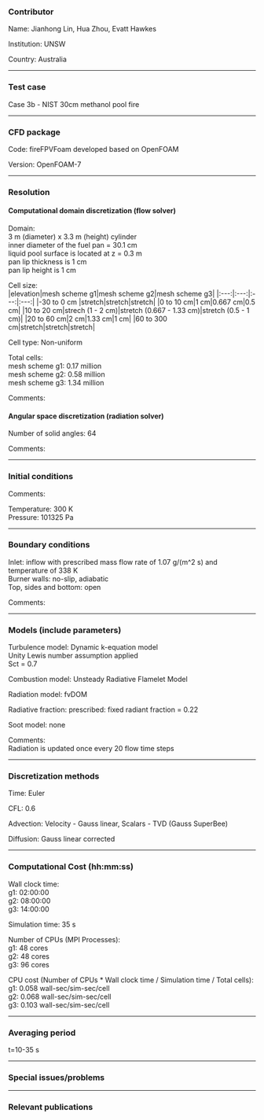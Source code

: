 
### Contributor
Name: Jianhong Lin, Hua Zhou, Evatt Hawkes

Institution: UNSW

Country: Australia

------------------

### Test case

Case 3b - NIST 30cm methanol pool fire

------------------

### CFD package
Code: fireFPVFoam developed based on OpenFOAM

Version: OpenFOAM-7

------------------

### Resolution

#### Computational domain discretization (flow solver)
Domain:   
3 m (diameter) x 3.3 m (height) cylinder  
inner diameter of the fuel pan = 30.1 cm  
liquid pool surface is located at z = 0.3 m  
pan lip thickness is 1 cm  
pan lip height is 1 cm  

Cell size:  
|elevation|mesh scheme g1|mesh scheme g2|mesh scheme g3|
|:---:|:---:|:---:|:---:|
|-30 to 0 cm |stretch|stretch|stretch|
|0 to 10 cm|1 cm|0.667 cm|0.5 cm|
|10 to 20 cm|strech (1 - 2 cm)|stretch (0.667 - 1.33 cm)|stretch (0.5 - 1 cm)|
|20 to 60 cm|2 cm|1.33 cm|1 cm|
|60 to 300 cm|stretch|stretch|stretch|


Cell type: Non-uniform

Total cells:   
mesh scheme g1: 0.17 million  
mesh scheme g2: 0.58 million  
mesh scheme g3: 1.34 million  

Comments:

#### Angular space discretization (radiation solver)
Number of solid angles: 64

Comments:

------------------

### Initial conditions
Comments:

Temperature: 300 K    
Pressure: 101325 Pa  

------------------

### Boundary conditions

Inlet: inflow with prescribed mass flow rate of 1.07 g/(m^2 s) and temperature of 338 K  
Burner walls: no-slip, adiabatic    
Top, sides and bottom: open  


Comments:


------------------

### Models (include parameters)
Turbulence model: Dynamic k-equation model  
Unity Lewis number assumption applied  
Sct = 0.7  

Combustion model: Unsteady Radiative Flamelet Model  

Radiation model: fvDOM  

Radiative fraction: prescribed: fixed radiant fraction = 0.22   

Soot model: none  

Comments:  
Radiation is updated once every 20 flow time steps

------------------

### Discretization methods
Time: Euler

CFL: 0.6

Advection: Velocity - Gauss linear, Scalars - TVD (Gauss SuperBee)

Diffusion: Gauss linear corrected

------------------

### Computational Cost (hh:mm:ss)
Wall clock time:  
g1: 02:00:00  
g2: 08:00:00  
g3: 14:00:00  

Simulation time: 35 s

Number of CPUs (MPI Processes):  
g1: 48 cores  
g2: 48 cores  
g3: 96 cores  

CPU cost (Number of CPUs * Wall clock time / Simulation time / Total cells):   
g1: 0.058 wall-sec/sim-sec/cell  
g2: 0.068 wall-sec/sim-sec/cell  
g3: 0.103 wall-sec/sim-sec/cell  

------------------

### Averaging period

t=10-35 s

------------------

### Special issues/problems

------------------

### Relevant publications

